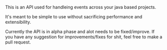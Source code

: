 This is an API used for handleing events across your java based projects.

It's meant to be simple to use without sacrificing performance and extensibility.

Currently the API is in alpha phase and alot needs to be fixed/improve. If you have any suggestion for improvements/fixes for shit, feel free to make a pull request.